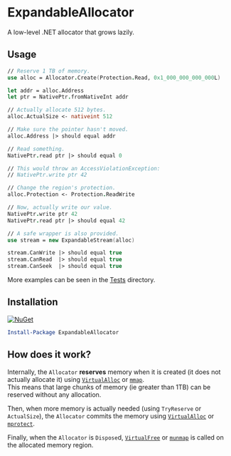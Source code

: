 ExpandableAllocator
===================
A low-level .NET allocator that grows lazily.

## Usage
```fsharp
// Reserve 1 TB of memory.
use alloc = Allocator.Create(Protection.Read, 0x1_000_000_000_000L)

let addr = alloc.Address
let ptr = NativePtr.fromNativeInt addr

// Actually allocate 512 bytes.
alloc.ActualSize <- nativeint 512

// Make sure the pointer hasn't moved.
alloc.Address |> should equal addr

// Read something.
NativePtr.read ptr |> should equal 0

// This would throw an AccessViolationException:
// NativePtr.write ptr 42

// Change the region's protection.
alloc.Protection <- Protection.ReadWrite

// Now, actually write our value.
NativePtr.write ptr 42
NativePtr.read ptr |> should equal 42

// A safe wrapper is also provided.
use stream = new ExpandableStream(alloc)

stream.CanWrite |> should equal true
stream.CanRead  |> should equal true
stream.CanSeek  |> should equal true
```

More examples can be seen in the [Tests](./ExpandableAllocator.Tests) directory.

## Installation
[![NuGet](https://img.shields.io/nuget/vpre/ExpandableAllocator.svg)](https://nuget.org/packages/ExpandableAllocator)
```powershell
Install-Package ExpandableAllocator
```

## How does it work?
Internally, the `Allocator` **reserves** memory when it is created
(it does not actually allocate it) using [`VirtualAlloc`][va]
or [`mmap`][mmap].  
This means that large chunks of memory (ie greater than 1TB) can be reserved
without any allocation.

Then, when more memory is actually needed (using `TryReserve` or `ActualSize`),
the `Allocator` commits the memory using [`VirtualAlloc`][va] or [`mprotect`][mprotect].

Finally, when the `Allocator` is `Dispose`d, [`VirtualFree`][vf] or [`munmap`][munmap]
is called on the allocated memory region.


[va]: https://msdn.microsoft.com/library/windows/desktop/aa366887
[vf]: https://msdn.microsoft.com/library/windows/desktop/aa366892
[mmap]: http://man7.org/linux/man-pages/man2/mmap.2.html
[mprotect]: http://man7.org/linux/man-pages/man2/mprotect.2.html
[munmap]: http://man7.org/linux/man-pages/man2/munmap.2.html
